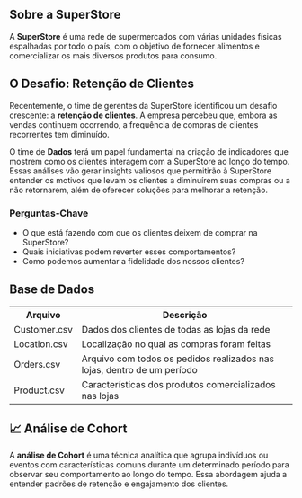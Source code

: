 <h2>Sobre a SuperStore</h2>
<p>A <strong>SuperStore</strong> é uma rede de supermercados com várias unidades físicas espalhadas por todo o país, com o objetivo de fornecer alimentos e comercializar os mais diversos produtos para consumo.</p>

<h2>O Desafio: Retenção de Clientes</h2>
<p>Recentemente, o time de gerentes da SuperStore identificou um desafio crescente: a <strong>retenção de clientes</strong>. A empresa percebeu que, embora as vendas continuem ocorrendo, a frequência de compras de clientes recorrentes tem diminuído.</p>

<p>O time de <strong>Dados</strong> terá um papel fundamental na criação de indicadores que mostrem como os clientes interagem com a SuperStore ao longo do tempo. Essas análises vão gerar insights valiosos que permitirão à SuperStore entender os motivos que levam os clientes a diminuírem suas compras ou a não retornarem, além de oferecer soluções para melhorar a retenção.</p>

<h3>Perguntas-Chave</h3>
<ul>
    <li>O que está fazendo com que os clientes deixem de comprar na SuperStore?</li>
    <li>Quais iniciativas podem reverter esses comportamentos?</li>
    <li>Como podemos aumentar a fidelidade dos nossos clientes?</li>
</ul>

<h2>Base de Dados</h2>
<table>
    <tr>
        <th>Arquivo</th>
        <th>Descrição</th>
    </tr>
    <tr>
        <td>Customer.csv</td>
        <td>Dados dos clientes de todas as lojas da rede</td>
    </tr>
    <tr>
        <td>Location.csv</td>
        <td>Localização no qual as compras foram feitas</td>
    </tr>
    <tr>
        <td>Orders.csv</td>
        <td>Arquivo com todos os pedidos realizados nas lojas, dentro de um período</td>
    </tr>
    <tr>
        <td>Product.csv</td>
        <td>Características dos produtos comercializados nas lojas</td>
    </tr>
</table>

<h2>📈 Análise de Cohort</h2>
<p>A <strong>análise de Cohort</strong> é uma técnica analítica que agrupa indivíduos ou eventos com características comuns durante um determinado período para observar seu comportamento ao longo do tempo. Essa abordagem ajuda a entender padrões de retenção e engajamento dos clientes.</p>

